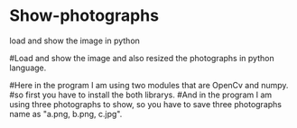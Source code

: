 # Show-photographs
load and show the image in python

#Load and show the image and also resized the photographs in python language.

#Here in the program I am using two modules that are OpenCv and numpy.
#so first you have to install the both librarys.
#And in the program I am using three photographs to show, so you have to save three photographs name as "a.png, b.png, c.jpg".
